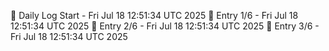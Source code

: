 📅 Daily Log Start - Fri Jul 18 12:51:34 UTC 2025
📌 Entry 1/6 - Fri Jul 18 12:51:34 UTC 2025
📌 Entry 2/6 - Fri Jul 18 12:51:34 UTC 2025
📌 Entry 3/6 - Fri Jul 18 12:51:34 UTC 2025
